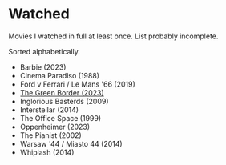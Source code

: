 # Watched

Movies I watched in full at least once. List probably incomplete.

Sorted alphabetically.

- Barbie (2023)
- Cinema Paradiso (1988)
- Ford v Ferrari / Le Mans '66 (2019)
- [The Green Border (2023)](./titles/green-border.md)
- Inglorious Basterds (2009)
- Interstellar (2014)
- The Office Space (1999)
- Oppenheimer (2023)
- The Pianist (2002)
- Warsaw '44 / Miasto 44 (2014)
- Whiplash (2014)
